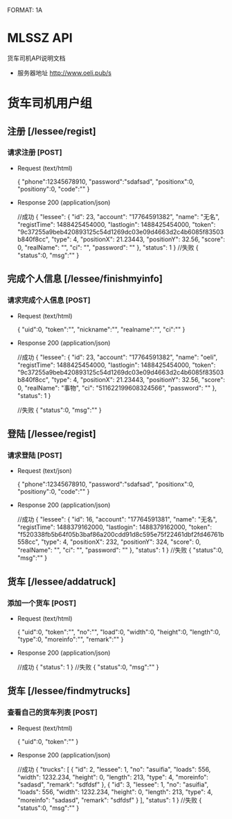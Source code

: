 FORMAT: 1A

# MLSSZ API

货车司机API说明文档

- 服务器地址 http://www.oeli.pub/s

# 货车司机用户组

## 注册 [/lessee/regist]

### 请求注册 [POST]

+ Request <success> (text/html)

    {
        "phone":12345678910,
        "password":"sdafsad",
        "positionx":0,
        "positiony":0,
        "code":""
    }

+ Response 200 (application/json)

    //成功
    {
        "lessee": {
            "id": 23, 
            "account": "17764591382", 
            "name": "无名", 
            "registTime": 1488425454000, 
            "lastlogin": 1488425454000, 
            "token": "9c37255a9beb420893125c54d1269dc03e09d4663d2c4b6085f83503b840f8cc", 
            "type": 4, 
            "positionX": 21.23443, 
            "positionY": 32.56, 
            "score": 0, 
            "realName": "", 
            "ci": "", 
           "password": ""
        }, 
        "status": 1
    }
    //失败
    {
        "status":0,
        "msg":""
    }

## 完成个人信息 [/lessee/finishmyinfo]

### 请求完成个人信息 [POST]

+ Request <success> (text/html)

    {
        "uid":0,
        "token":"",
        "nickname":"",
        "realname":"",
        "ci":""
    }

+ Response 200 (application/json)

    //成功
    {
        "lessee": {
            "id": 23, 
            "account": "17764591382", 
            "name": "oeli", 
            "registTime": 1488425454000, 
            "lastlogin": 1488425454000, 
            "token": "9c37255a9beb420893125c54d1269dc03e09d4663d2c4b6085f83503b840f8cc", 
            "type": 4, 
            "positionX": 21.23443, 
            "positionY": 32.56, 
            "score": 0, 
            "realName": "事物", 
            "ci": "511622199608324566", 
            "password": ""
    }, 
    "status": 1
}

    //失败
    {
        "status":0,
        "msg":""
    }

## 登陆 [/lessee/regist]

### 请求登陆 [POST]

+ Request <success> (text/json)

    {
        "phone":12345678910,
        "password":"sdafsad",
        "positionx":0,
        "positiony":0,
        "code":""
    }

+ Response 200 (application/json)

    //成功
    {
        "lessee": {
            "id": 16, 
            "account": "17764591381", 
            "name": "无名", 
            "registTime": 1488379162000, 
            "lastlogin": 1488379162000, 
            "token": "f520338fb5b64f05b3baf86a200cdd91d8c595e75f22461dbf2fd46761b558cc", 
            "type": 4, 
            "positionX": 232, 
            "positionY": 324, 
            "score": 0, 
            "realName": "", 
            "ci": "", 
            "password": ""
        }, 
        "status": 1
    }
    //失败
    {
        "status":0,
        "msg":""
    }

## 货车 [/lessee/addatruck]

### 添加一个货车 [POST]

+ Request <success> (text/html)

    {
        "uid":0,
        "token":"",
        "no":"",
        "load":0,
        "width":0,
        "height":0,
        "length":0,
        "type":0,
        "moreinfo":"",
        "remark":""
    }

+ Response 200 (application/json)

    //成功
    {
        "status": 1
    }
    //失败
    {
        "status":0,
        "msg":""
    }


## 货车 [/lessee/findmytrucks]

### 查看自己的货车列表 [POST]

+ Request <success> (text/html)

    {
        "uid":0,
        "token":""
    }

+ Response 200 (application/json)

    //成功
    {
        "trucks": [
            {
                "id": 2, 
                "lessee": 1, 
                "no": "asuifia", 
                "loads": 556, 
                "width": 1232.234, 
                "height": 0, 
                "length": 213, 
                "type": 4, 
                "moreinfo": "sadasd", 
                "remark": "sdfdsf"
            }, 
            {
                "id": 3, 
                "lessee": 1, 
                "no": "asuifia", 
                "loads": 556, 
                "width": 1232.234, 
                "height": 0, 
                "length": 213, 
                "type": 4, 
                "moreinfo": "sadasd", 
                "remark": "sdfdsf"
            }
        ], 
        "status": 1
    }
    //失败
    {
        "status":0,
        "msg":""
    }
